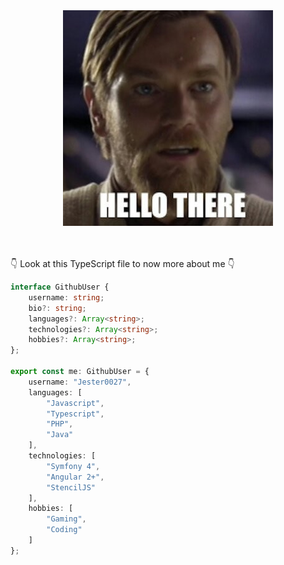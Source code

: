 <div style="text-align:center;"><img src="assets/hellothere.png" /></div>
<br />
<br />

👇 Look at this TypeScript file to now more about me 👇
```typescript
interface GithubUser {
    username: string;
    bio?: string;
    languages?: Array<string>;
    technologies?: Array<string>;
    hobbies?: Array<string>;
};

export const me: GithubUser = {
    username: "Jester0027",
    languages: [
        "Javascript",
        "Typescript",
        "PHP",
        "Java"
    ],
    technologies: [
        "Symfony 4",
        "Angular 2+",
        "StencilJS"
    ],
    hobbies: [
        "Gaming",
        "Coding"
    ]
};
```
